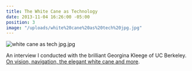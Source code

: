 ```yaml
---
title: The White Cane as Technology
date: 2013-11-04 16:26:00 -05:00
position: 3
image: "/uploads/white%20cane%20as%20tech%20jpg.jpg"
---
```


![white cane as tech jpg.jpg](/uploads/white%20cane%20as%20tech%20jpg.jpg)

An interview I conducted with the brilliant Georgina Kleege of UC Berkeley. [On vision, navigation, the elegant white cane and more](https://www.theatlantic.com/technology/archive/2013/11/the-white-cane-as-technology/281167/).